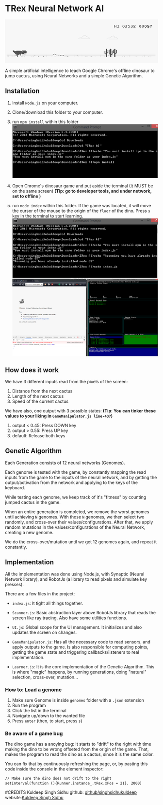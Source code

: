 # TRex Neural Network AI

![TRex AI](https://raw.githubusercontent.com/SinghSidhuKuldeep/TRex-Neural-Network-AI/master/assets/top_score.png)

A simple artificial intelligence to teach Google Chrome's offline dinosaur to
jump cactus, using Neural Networks and a simple Genetic Algorithm.


## Installation

1. Install `Node.js` on your computer.

2. Clone/download this folder to your computer.

3. run `npm install` within this folder
![npm install](https://raw.githubusercontent.com/SinghSidhuKuldeep/TRex-Neural-Network-AI/master/assets/trex_1.png)

4. Open Chrome's dinosaur game and put aside the terminal (It MUST be on the same screen)
   **(Tip: go to developer tools, and under network, set to offline )**

5. run `node index` within this folder. If the game was located, it will move the cursor
   of the mouse to the origin of the `floor` of the dino. Press `s` key in the terminal to 
   start learning.
![Starting](https://raw.githubusercontent.com/SinghSidhuKuldeep/TRex-Neural-Network-AI/master/assets/trex_2.png)
![Running](https://raw.githubusercontent.com/SinghSidhuKuldeep/TRex-Neural-Network-AI/master/assets/trex_3.png)

## How does it work

We have 3 different inputs read from the pixels of the screen:

1. Distance from the next cactus
2. Length of the next cactus
3. Speed of the current cactus

We have also, one output with 3 possible states:
**(Tip: You can tinker these values to your liking in `GameManipulator.js line-437`)**
1. output < 0.45: Press DOWN key
2. output > 0.55: Press UP key
2. default: Release both keys

## Genetic Algorithm

Each Generation consists of 12 neural networks (Genomes). 

Each genome is tested with the game, by constantly mapping the read 
inputs from  the game to the inputs of the neural network, and by getting
the output/activation from the network and applying to the keys of the
keyboard.

While testing each genome, we keep track of it's "fitness" by counting
jumped cactus in the game.

When an entire generation is completed, we remove the worst genomes until
achieving `N` genomes. With those `N` genomes, we then select two randomly,
and cross-over their values/configurations. After that, we apply random mutations
in the values/configurations of the Neural Network, creating a new genome.

We do the cross-over/mutation until we get 12 genomes again, and repeat it constantly.


## Implementation

All the implementation was done using Node.js, with Synaptic (Neural Network library),
and RobotJs (a library to read pixels and simulate key presses).

There are a few files in the project:

- `index.js`: It tight all things together.

- `Scanner.js`: Basic abstraction layer above RobotJs library that reads the screen like
  ray tracing. Also have some utilities functions.

- `UI.js`: Global scope for the UI management. It initializes and also updates the screen
  on changes.

- `GameManipulator.js`: Has all the necessary code to read sensors, and apply outputs
  to the game. Is also responsible for computing points, getting the game state and
  triggering callbacks/listeners to real implementation.

- `Learner.js`: It is the core implementation of the Genetic Algorithm. This is where
  "magic" happens, by running generations, doing "natural" selection, cross-over, mutation...


### How to: Load a genome

1. Make sure Genome is inside `genomes` folder with a `.json` extension
2. Run the program
3. Click the list in the terminal
4. Navigate up/down to the wanted file
5. Press `enter` (then, to start, press `s`)


### Be aware of a game bug

The dino game has a anoying bug: It starts to "drift" to the right with time
making the dino to be wrong offseted from the origin of the game. That, makes
the program to read the dino as a cactus, since it is the same color.

You can fix that by continuously refreshing the page, or, by pasting this code inside the 
console in the element inspector:

```
// Make sure the dino does not drift to the right
setInterval(function (){Runner.instance_.tRex.xPos = 21}, 2000)
```
#CREDITS
Kuldeep Singh Sidhu
github: [github/singhsidhukuldeep](https://github.com/singhsidhukuldeep)
website:[Kuldeep Singh Sidhu](http://kuldeepsinghsidhu.esy.es)
